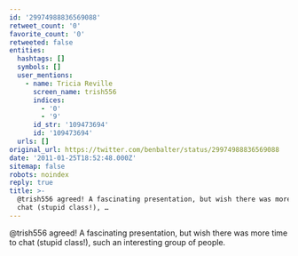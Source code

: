 ```yaml
---
id: '29974988836569088'
retweet_count: '0'
favorite_count: '0'
retweeted: false
entities:
  hashtags: []
  symbols: []
  user_mentions:
    - name: Tricia Reville
      screen_name: trish556
      indices:
        - '0'
        - '9'
      id_str: '109473694'
      id: '109473694'
  urls: []
original_url: https://twitter.com/benbalter/status/29974988836569088
date: '2011-01-25T18:52:48.000Z'
sitemap: false
robots: noindex
reply: true
title: >-
  @trish556 agreed! A fascinating presentation, but wish there was more time to
  chat (stupid class!), …
---
```


@trish556 agreed! A fascinating presentation, but wish there was more time to chat (stupid class!), such an interesting group of people.